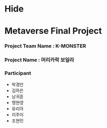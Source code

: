# Hide
# Metaverse Final Project
### Project Team Name : K-MONSTER
### Project Name : 머리카락 보일라 
### Participant
* 박경만
* 김하은
* 남귀훈
* 맹현영
* 유리아
* 이주미
* 조현민
